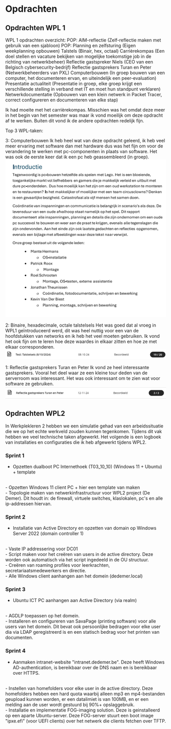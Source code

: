 # Opdrachten

## Opdrachten WPL 1

WPL 1 opdrachten overzicht:
POP: AIM-reflectie (Zelf-reflectie maken met gebruik van een sjabloon)
POP: Planning en zelfsturing (Eigen weekplanning opbouwen)
Talstels (Binair, hex, octaal)
Carrièrekompas (Een doel stellen en vacature bekijken van mogelijke toekomstige job in de richting van netwerkbeheer)
Reflectie gastspreker Niels (CEO van een Belgisch cybersecurity-bedrijf)
Reflectie gastsprekers Turan en Peter (Netwerkbeheerders van PXL)
Computerbouwen (In groep bouwen van een computer, het documenteren ervan, en uiteindelijk een peer-evaluation)
Presentatie actualiteit (Presentatie in groep, elke groep krijgt een verschillende stelling in verband met IT en moet hun standpunt verklaren)
Netwerkdocumentatie (Opbouwen van een klein netwerk in Packet Tracer, correct configureren en documenteren van elke stap)

Ik had moeite met het carrièrekompas. Misschien was het omdat deze meer in het begin van het semester was maar ik vond moeilijk om deze opdracht af te werken. Buiten dit vond ik de andere opdrachten redelijk fijn.

Top 3 WPL-taken:

3: Computerbouwen
Ik heb heel wat van deze opdracht geleerd, ik heb veel meer ervaring met software dan met hardware dus was het fijn om voor de verandering te werken met pc-componenten in plaats van software. Het was ook de eerste keer dat ik een pc heb geassembleerd (in groep). 
![alt text](computerbouwen.png)

2: Binaire, hexadecimale, octale talstelsels
Het was goed dat al vroeg in WPL1 geïntroduceerd werd, dit was heel nuttig voor een van de hoofdstukken van networks en ik heb het veel moeten gebruiken. Ik vond het ook fijn om te leren hoe deze waardes in elkaar zitten en hoe ze met elkaar corresponderen.
![alt text](talstelsels.png)

1: Reflectie gastsprekers Turan en Peter
Ik vond ze heel interessante gastsprekers. Vooral het deel waar ze een kleine tour deden van de serverroom was interessant. Het was ook interessant om te zien wat voor software ze gebruiken.
![alt text](reflectie_gastsprekers.png)

## Opdrachten WPL2

In Werkplekleren 2 hebben we een simulatie gehad van een arbeidssituatie die we op het echte werkveld zouden kunnen tegenkomen. Tijdens dit vak hebben we veel technische taken afgewerkt. 
Het volgende is een logboek van installaties en configuraties die ik heb afgewerkt tijdens WPL2.

### Sprint 1

- Opzetten dualboot PC Internethoek (T03_10_10) (Windows 11 + Ubuntu) + template
<br>
- Opzetten Windows 11 client PC + hier een template van maken
<br>
- Topologie maken van netwerkinfrastructuur voor WPL2 project (De Demer). Dit houdt in: de firewall, virtuele switches, klaslokalen, pc's en alle ip-addressen hiervan.
<br>

### Sprint 2

- Installatie van Active Directory en opzetten van domain op Windows Server 2022 (domain controller 1)
<br>
- Vaste IP addressering voor DC01
<br>
- Script maken voor het creëren van users in de active directory. Deze worden ook automatisch via het script ingedeeld in de OU structuur.
<br>
- Creëren van roaming profiles voor leerkrachten, secretariaatsmedewerkers en directie.
<br>
- Alle Windows client aanhangen aan het domein (dedemer.local)

### Sprint 3

- Ubuntu ICT PC aanhangen aan Active Directory (via realm)
<br>
- AGDLP toepassen op het domein.
<br>
- Installeren en configureren van SavaPage (printing software) voor alle users van het domein. Dit bevat ook persoonlijke bedragen voor elke user dia via LDAP geregistreerd is en een statisch bedrag voor het printen van documenten. 

### Sprint 4

- Aanmaken intranet-website "intranet.dedemer.be". Deze heeft Windows AD-authentication, is bereikbaar over de DNS naam en is bereikbaar over HTTPS.
<br>
- Instellen van homefolders voor elke user in de active directory. Deze homefolders hebben een hard quota waarbij alleen mp3 en mp4-bestanden geupload kunnen worden, er een datalimiet is van 100MB, en er een melding aan de user wordt gestuurd bij 90%+ opslaggebruik.
<br>
- Installatie en implementatie FOG-imaging solution. Deze is geinstalleerd op een aparte Ubuntu-server. Deze FOG-server stuurt een boot image "ipxe.efi" (voor UEFI clients) over het netwerk die clients fetchen over TFTP. 